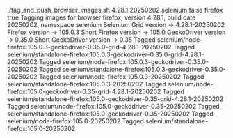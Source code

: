 ./tag_and_push_browser_images.sh 4.28.1 20250202 selenium false firefox true
Tagging images for browser firefox, version 4.28.1, build date 20250202, namespace selenium
Selenium Grid version -> 4.28.1-20250202
Firefox version -> 105.0.3
Short Firefox version -> 105.0
GeckoDriver version -> 0.35.0
Short GeckoDriver version -> 0.35
Tagged selenium/node-firefox:105.0.3-geckodriver-0.35.0-grid-4.28.1-20250202
Tagged selenium/standalone-firefox:105.0.3-geckodriver-0.35.0-grid-4.28.1-20250202
Tagged selenium/node-firefox:105.0.3-geckodriver-0.35.0-20250202
Tagged selenium/standalone-firefox:105.0.3-geckodriver-0.35.0-20250202
Tagged selenium/node-firefox:105.0.3-20250202
Tagged selenium/standalone-firefox:105.0.3-20250202
Tagged selenium/node-firefox:105.0-geckodriver-0.35-grid-4.28.1-20250202
Tagged selenium/standalone-firefox:105.0-geckodriver-0.35-grid-4.28.1-20250202
Tagged selenium/node-firefox:105.0-geckodriver-0.35-20250202
Tagged selenium/standalone-firefox:105.0-geckodriver-0.35-20250202
Tagged selenium/node-firefox:105.0-20250202
Tagged selenium/standalone-firefox:105.0-20250202
